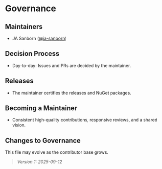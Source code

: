 # Governance

## Maintainers
- JA Sanborn ([@ja-sanborn](https://github.com/ja-sanborn))

## Decision Process
- Day-to-day: Issues and PRs are decided by the maintainer.

## Releases
- The maintainer certifies the releases and NuGet packages.

## Becoming a Maintainer
- Consistent high-quality contributions, responsive reviews, and a shared vision.

## Changes to Governance
This file may evolve as the contributor base grows.

> *Version 1: 2025-09-12*
